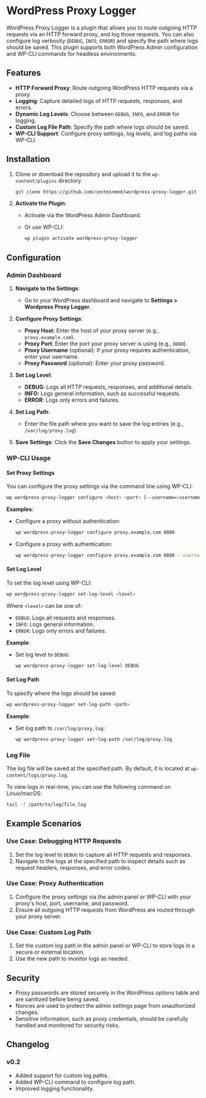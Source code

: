 # WordPress Proxy Logger

WordPress Proxy Logger is a plugin that allows you to route outgoing HTTP requests via an HTTP forward proxy, and log those requests. You can also configure log verbosity (`DEBUG`, `INFO`, `ERROR`) and specify the path where logs should be saved. This plugin supports both WordPress Admin configuration and WP-CLI commands for headless environments.

## Features

- **HTTP Forward Proxy**: Route outgoing WordPress HTTP requests via a proxy.
- **Logging**: Capture detailed logs of HTTP requests, responses, and errors.
- **Dynamic Log Levels**: Choose between `DEBUG`, `INFO`, and `ERROR` for logging.
- **Custom Log File Path**: Specify the path where logs should be saved.
- **WP-CLI Support**: Configure proxy settings, log levels, and log paths via WP-CLI.

## Installation

1. Clone or download the repository and upload it to the `wp-content/plugins` directory.
   ```bash
   git clone https://github.com/centminmod/wordpress-proxy-logger.git wp-content/plugins/wordpress-proxy-logger
   ```

2. **Activate the Plugin**:
   - Activate via the WordPress Admin Dashboard.
   - Or use WP-CLI:

     ```bash
     wp plugin activate wordpress-proxy-logger
     ```

## Configuration

### Admin Dashboard

1. **Navigate to the Settings**:
   - Go to your WordPress dashboard and navigate to **Settings > Wordpress Proxy Logger**.
   
2. **Configure Proxy Settings**:
   - **Proxy Host**: Enter the host of your proxy server (e.g., `proxy.example.com`).
   - **Proxy Port**: Enter the port your proxy server is using (e.g., `8080`).
   - **Proxy Username** (optional): If your proxy requires authentication, enter your username.
   - **Proxy Password** (optional): Enter your proxy password.
   
3. **Set Log Level**:
   - **DEBUG**: Logs all HTTP requests, responses, and additional details.
   - **INFO**: Logs general information, such as successful requests.
   - **ERROR**: Logs only errors and failures.

4. **Set Log Path**:
   - Enter the file path where you want to save the log entries (e.g., `/var/log/proxy.log`).

5. **Save Settings**: Click the **Save Changes** button to apply your settings.

### WP-CLI Usage

#### Set Proxy Settings

You can configure the proxy settings via the command line using WP-CLI:

```bash
wp wordpress-proxy-logger configure <host> <port> [--username=<username>] [--password=<password>]
```

**Examples**:
- Configure a proxy without authentication:
  ```bash
  wp wordpress-proxy-logger configure proxy.example.com 8080
  ```

- Configure a proxy with authentication:
  ```bash
  wp wordpress-proxy-logger configure proxy.example.com 8080 --username=myuser --password=mypass
  ```

#### Set Log Level

To set the log level using WP-CLI:

```bash
wp wordpress-proxy-logger set-log-level <level>
```

Where `<level>` can be one of:
- `DEBUG`: Logs all requests and responses.
- `INFO`: Logs general information.
- `ERROR`: Logs only errors and failures.

**Example**:
- Set log level to `DEBUG`:
  ```bash
  wp wordpress-proxy-logger set-log-level DEBUG
  ```

#### Set Log Path

To specify where the logs should be saved:

```bash
wp wordpress-proxy-logger set-log-path <path>
```

**Example**:
- Set log path to `/var/log/proxy.log`:
  ```bash
  wp wordpress-proxy-logger set-log-path /var/log/proxy.log
  ```

### Log File

The log file will be saved at the specified path. By default, it is located at `wp-content/logs/proxy.log`.

To view logs in real-time, you can use the following command on Linux/macOS:

```bash
tail -f /path/to/log/file.log
```

## Example Scenarios

### Use Case: Debugging HTTP Requests

1. Set the log level to `DEBUG` to capture all HTTP requests and responses.
2. Navigate to the logs at the specified path to inspect details such as request headers, responses, and error codes.

### Use Case: Proxy Authentication

1. Configure the proxy settings via the admin panel or WP-CLI with your proxy's host, port, username, and password.
2. Ensure all outgoing HTTP requests from WordPress are routed through your proxy server.

### Use Case: Custom Log Path

1. Set the custom log path in the admin panel or WP-CLI to store logs in a secure or external location.
2. Use the new path to monitor logs as needed.

## Security

- Proxy passwords are stored securely in the WordPress options table and are sanitized before being saved.
- Nonces are used to protect the admin settings page from unauthorized changes.
- Sensitive information, such as proxy credentials, should be carefully handled and monitored for security risks.

## Changelog

### v0.2
- Added support for custom log paths.
- Added WP-CLI command to configure log path.
- Improved logging functionality.